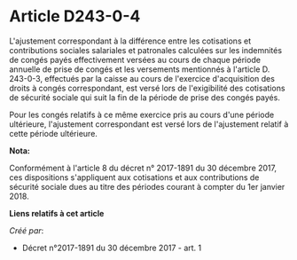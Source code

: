 # Article D243-0-4

L'ajustement correspondant à la différence entre les cotisations et contributions sociales salariales et patronales calculées
sur les indemnités de congés payés effectivement versées au cours de chaque période annuelle de prise de congés et les
versements mentionnés à l'article D. 243-0-3, effectués par la caisse au cours de l'exercice d'acquisition des droits à
congés correspondant, est versé lors de l'exigibilité des cotisations de sécurité sociale qui suit la fin de la période de
prise des congés payés.

Pour les congés relatifs à ce même exercice pris au cours d'une période ultérieure, l'ajustement correspondant est versé lors
de l'ajustement relatif à cette période ultérieure.

**Nota:**

Conformément à l'article 8 du décret n° 2017-1891 du 30 décembre 2017, ces dispositions s'appliquent aux cotisations et aux
contributions de sécurité sociale dues au titre des périodes courant à compter du 1er janvier 2018.

**Liens relatifs à cet article**

_Créé par_:

  - Décret n°2017-1891 du 30 décembre 2017 - art. 1
